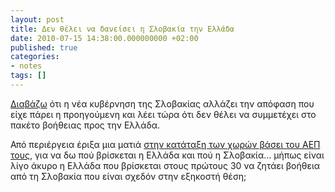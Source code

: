 ```yaml
---
layout: post
title: Δεν θέλει να δανείσει η Σλοβακία την Ελλάδα
date: 2010-07-15 14:38:00.000000000 +02:00
published: true
categories:
- notes
tags: []
---
```


<a href="http://news.in.gr/economy/article/?aid=1231052294">Διαβάζω</a> ότι η νέα κυβέρνηση της Σλοβακίας αλλάζει την απόφαση που είχε πάρει η προηγούμενη και λέει τώρα ότι δεν θέλει να συμμετέχει στο πακέτο βοήθειας προς την Ελλάδα.

Από περιέργεια έριξα μια ματιά <a href="http://en.wikipedia.org/wiki/List_of_countries_by_GDP_(nominal)">στην κατάταξη των χωρών βάσει του ΑΕΠ τους</a>, για να δω πού βρίσκεται η Ελλάδα και πού η Σλοβακία... μήπως είναι λίγο άκυρο η Ελλάδα που βρίσκεται στους πρώτους 30 να ζητάει βοήθεια από τη Σλοβακία που είναι σχεδόν στην εξηκοστή θέση;
